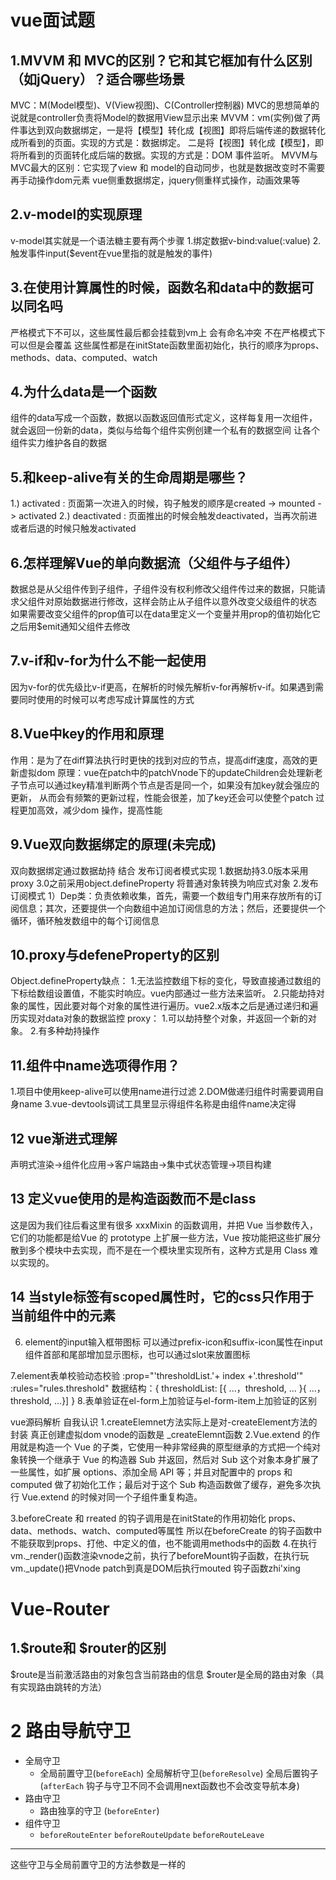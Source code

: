 # vue面试题 
## 1.MVVM 和 MVC的区别？它和其它框加有什么区别（如jQuery）？适合哪些场景
  MVC：M(Model模型)、V(View视图)、C(Controller控制器) MVC的思想简单的说就是controller负责将Model的数据用View显示出来
  MVVM：vm(实例)做了两件事达到双向数据绑定，一是将【模型】转化成【视图】即将后端传递的数据转化成所看到的页面。实现的方式是：数据绑定。
  二是将【视图】转化成【模型】，即将所看到的页面转化成后端的数据。实现的方式是：DOM 事件监听。
  MVVM与MVC最大的区别：它实现了view 和 model的自动同步，也就是数据改变时不需要再手动操作dom元素
  vue侧重数据绑定，jquery侧重样式操作，动画效果等

## 2.v-model的实现原理
  v-model其实就是一个语法糖主要有两个步骤 1.绑定数据v-bind:value(:value) 2.触发事件input($event在vue里指的就是触发的事件)

## 3.在使用计算属性的时候，函数名和data中的数据可以同名吗
  严格模式下不可以，这些属性最后都会挂载到vm上 会有命名冲突 不在严格模式下可以但是会覆盖
  这些属性都是在initState函数里面初始化，执行的顺序为props、methods、data、computed、watch

## 4.为什么data是一个函数
  组件的data写成一个函数，数据以函数返回值形式定义，这样每复用一次组件，就会返回一份新的data，类似与给每个组件实例创建一个私有的数据空间
  让各个组件实力维护各自的数据

## 5.和keep-alive有关的生命周期是哪些？
  1.) activated : 页面第一次进入的时候，钩子触发的顺序是created -> mounted -> activated
  2.) deactivated : 页面推出的时候会触发deactivated，当再次前进或者后退的时候只触发activated

## 6.怎样理解Vue的单向数据流（父组件与子组件）
  数据总是从父组件传到子组件，子组件没有权利修改父组件传过来的数据，只能请求父组件对原始数据进行修改，这样会防止从子组件以意外改变父级组件的状态
  如果需要改变父组件的prop值可以在data里定义一个变量并用prop的值初始化它之后用$emit通知父组件去修改

## 7.v-if和v-for为什么不能一起使用
  因为v-for的优先级比v-if更高，在解析的时候先解析v-for再解析v-if。如果遇到需要同时使用的时候可以考虑写成计算属性的方式
## 8.Vue中key的作用和原理
  作用：是为了在diff算法执行时更快的找到对应的节点，提高diff速度，高效的更新虚拟dom
  原理：vue在patch中的patchVnode下的updateChildren会处理新老子节点可以通过key精准判断两个节点是否是同一个，如果没有加key就会强应的更新，
  从而会有频繁的更新过程，性能会很差，加了key还会可以使整个patch 过程更加高效，减少dom 操作，提高性能

## 9.Vue双向数据绑定的原理(未完成)
  双向数据绑定通过数据劫持 结合 发布订阅者模式实现
  1.数据劫持3.0版本采用proxy 3.0之前采用object.defineProperty 将普通对象转换为响应式对象
  2.发布订阅模式
    1）Dep类：负责依赖收集，首先，需要一个数组专门用来存放所有的订阅信息；其次，还要提供一个向数组中追加订阅信息的方法；然后，还要提供一个循环，循环触发数组中的每个订阅信息

## 10.proxy与defeneProperty的区别
Object.defineProperty缺点：
  1.无法监控数组下标的变化，导致直接通过数组的下标给数组设置值，不能实时响应。vue内部通过一些方法来监听。
  2.只能劫持对象的属性，因此要对每个对象的属性进行遍历。vue2.x版本之后是通过递归和遍历实现对data对象的数据监控
proxy：
  1.可以劫持整个对象，并返回一个新的对象。
  2.有多种劫持操作

## 11.组件中name选项得作用？
  1.项目中使用keep-alive可以使用name进行过滤
  2.DOM做递归组件时需要调用自身name
  3.vue-devtools调试工具里显示得组件名称是由组件name决定得

## 12 vue渐进式理解
  声明式渲染->组件化应用->客户端路由->集中式状态管理->项目构建

## 13 定义vue使用的是构造函数而不是class
  这是因为我们往后看这里有很多 xxxMixin 的函数调用，并把 Vue 当参数传入，它们的功能都是给Vue 
  的 prototype 上扩展一些方法，Vue 按功能把这些扩展分散到多个模块中去实现，而不是在一个模块里实现所有，这种方式是用 Class 
  难以实现的。

## 14 当style标签有scoped属性时，它的css只作用于当前组件中的元素



6. element的input输入框带图标  可以通过prefix-icon和suffix-icon属性在input组件首部和尾部增加显示图标，也可以通过slot来放置图标
<el-input>
   <i slot="prefix" class="el-icon-user"></i>
</el-input>
7.element表单校验动态校验 :prop="'thresholdList.'+ index +'.threshold'"   :rules="rules.threshold"
数据结构：{
    thresholdList: [{
	 ...，threshold, ...
	}{
	...，threshold, ...}]
}
8.表单验证在el-form上加验证与el-form-item上加验证的区别

vue源码解析 自我认识
1.createElemnet方法实际上是对-createElement方法的封装 真正创建虚拟dom vnode的函数是 _createElemnt函数
2.Vue.extend 的作用就是构造一个 Vue 的子类，它使用一种非常经典的原型继承的方式把一个纯对象转换一个继承于 Vue 的构造器 Sub
 并返回，然后对 Sub 这个对象本身扩展了一些属性，如扩展 options、添加全局 API 等；并且对配置中的 props 和 computed 
做了初始化工作；最后对于这个 Sub 构造函数做了缓存，避免多次执行 Vue.extend 的时候对同一个子组件重复构造。

3.beforeCreate 和 rreated 的钩子调用是在initState的作用初始化 props、data、methods、watch、computed等属性 所以在beforeCreate
的钩子函数中不能获取到props、打他、中定义的值，也不能调用methods中的函数
4.在执行vm._render()函数渲染vnode之前，执行了beforeMount钩子函数，在执行玩vm._update()把Vnode patch到真是DOM后执行mouted
钩子函数zhi'xing

# Vue-Router

## 1.\$route和 \$router的区别
  \$route是当前激活路由的对象包含当前路由的信息 \$router是全局的路由对象（具有实现路由跳转的方法）

# 2 路由导航守卫
  - 全局守卫
    - 全局前置守卫(`beforeEach`)  全局解析守卫(`beforeResolve`) 全局后置钩子(`afterEach` 钩子与守卫不同不会调用next函数也不会改变导航本身)
  - 路由守卫
    - 路由独享的守卫 (`beforeEnter`)
  - 组件守卫
    - `beforeRouteEnter`  `beforeRouteUpdate`  `beforeRouteLeave`
------------------------------------------------
 这些守卫与全局前置守卫的方法参数是一样的
